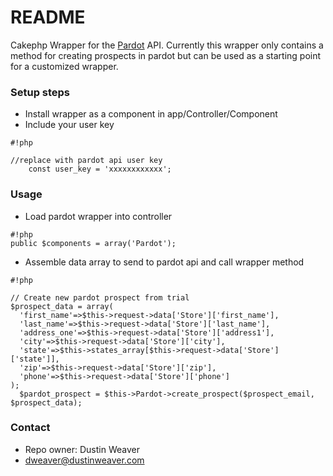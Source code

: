 # README #

Cakephp Wrapper for the [Pardot](http://www.pardot.com/) API.  Currently this wrapper only contains a method for creating prospects in pardot but can be used as a starting point for a customized wrapper.  

### Setup steps ###

* Install wrapper as a component in app/Controller/Component
* Include your user key

```
#!php

//replace with pardot api user key
    const user_key = 'xxxxxxxxxxxx';
```


### Usage ###
* Load pardot wrapper into controller
```
#!php
public $components = array('Pardot');

```

* Assemble data array to send to pardot api and call wrapper method 
```
#!php

// Create new pardot prospect from trial
$prospect_data = array(
  'first_name'=>$this->request->data['Store']['first_name'],
  'last_name'=>$this->request->data['Store']['last_name'],
  'address_one'=>$this->request->data['Store']['address1'],
  'city'=>$this->request->data['Store']['city'],
  'state'=>$this->states_array[$this->request->data['Store']['state']],
  'zip'=>$this->request->data['Store']['zip'],
  'phone'=>$this->request->data['Store']['phone']
);
  $pardot_prospect = $this->Pardot->create_prospect($prospect_email, $prospect_data);
```


### Contact ###

* Repo owner: Dustin Weaver
* dweaver@dustinweaver.com